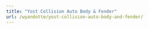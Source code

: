 ```yaml
---
title: "Yost Collision Auto Body & Fender"
url: /wyandotte/yost-collision-auto-body-and-fender/
---
```

